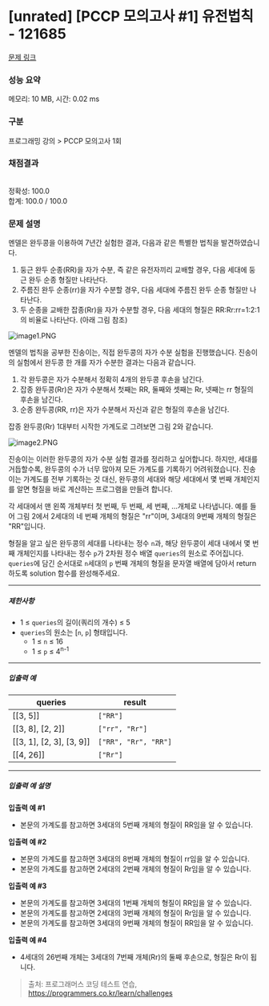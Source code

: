 # [unrated] [PCCP 모의고사 #1] 유전법칙 - 121685 

[문제 링크](https://school.programmers.co.kr/learn/courses/30/lessons/121685) 

### 성능 요약

메모리: 10 MB, 시간: 0.02 ms

### 구분

프로그래밍 강의 > PCCP 모의고사 1회

### 채점결과

<br/>정확성: 100.0<br/>합계: 100.0 / 100.0

### 문제 설명

<p>멘델은 완두콩을 이용하여 7년간 실험한 결과, 다음과 같은 특별한 법칙을 발견하였습니다.</p>

<ol>
<li>둥근 완두 순종(RR)을 자가 수분, 즉 같은 유전자끼리 교배할 경우, 다음 세대에 둥근 완두 순종 형질만 나타난다.</li>
<li>주름진 완두 순종(rr)을 자가 수분할 경우, 다음 세대에 주름진 완두 순종 형질만 나타난다.</li>
<li>두 순종을 교배한 잡종(Rr)을 자가 수분할 경우, 다음 세대의 형질은 RR:Rr:rr=1:2:1의 비율로 나타난다. (아래 그림 참조)</li>
</ol>

<p><img src="https://grepp-programmers.s3.ap-northeast-2.amazonaws.com/files/production/22c1e8fc-093c-491b-8604-dad8f553b631/image1.PNG" title="" alt="image1.PNG"></p>

<p>멘델의 법칙을 공부한 진송이는, 직접 완두콩의 자가 수분 실험을 진행했습니다. 진송이의 실험에서 완두콩 한 개를 자가 수분한 결과는 다음과 같습니다.</p>

<ol>
<li>각 완두콩은 자가 수분해서 정확히 4개의 완두콩 후손을 남긴다.</li>
<li>잡종 완두콩(Rr)은 자가 수분해서 첫째는 RR, 둘째와 셋째는 Rr, 넷째는 rr 형질의 후손을 남긴다.</li>
<li>순종 완두콩(RR, rr)은 자가 수분해서 자신과 같은 형질의 후손을 남긴다.</li>
</ol>

<p>잡종 완두콩(Rr) 1대부터 시작한 가계도로 그려보면 그림 2와 같습니다.</p>

<p><img src="https://grepp-programmers.s3.ap-northeast-2.amazonaws.com/files/production/95a0f907-0e3c-4c4e-acfe-bb489685802b/image2.PNG" title="" alt="image2.PNG"></p>

<p>진송이는 이러한 완두콩의 자가 수분 실험 결과를 정리하고 싶어합니다. 하지만, 세대를 거듭할수록, 완두콩의 수가 너무 많아져 모든 가계도를 기록하기 어려워졌습니다. 진송이는 가계도를 전부 기록하는 것 대신, 완두콩의 세대와 해당 세대에서 몇 번째 개체인지를 알면 형질을 바로 계산하는 프로그램을 만들려 합니다.</p>

<p>각 세대에서 맨 왼쪽 개체부터 첫 번째, 두 번째, 세 번째, ...개체로 나타냅니다. 예를 들어 그림 2에서 2세대의 네 번째 개체의 형질은 "rr"이며, 3세대의 9번째 개체의 형질은 "RR"입니다.</p>

<p>형질을 알고 싶은 완두콩의 세대를 나타내는 정수 <code>n</code>과, 해당 완두콩이 세대 내에서 몇 번째 개체인지를 나타내는 정수 <code>p</code>가 2차원 정수 배열 <code>queries</code>의 원소로 주어집니다. <code>queries</code>에 담긴 순서대로 <code>n</code>세대의 <code>p</code> 번째 개체의 형질을 문자열 배열에 담아서 return 하도록 solution 함수를 완성해주세요.</p>

<hr>

<h5>제한사항</h5>

<ul>
<li>1 ≤ <code>queries</code>의 길이(쿼리의 개수) ≤ 5</li>
<li><code>queries</code>의 원소는 [<code>n</code>, <code>p</code>] 형태입니다.

<ul>
<li>1 ≤ <code>n</code> ≤ 16</li>
<li>1 ≤ <code>p</code> ≤ 4<sup>n-1</sup></li>
</ul></li>
</ul>

<hr>

<h5>입출력 예</h5>
<table class="table">
        <thead><tr>
<th>queries</th>
<th>result</th>
</tr>
</thead>
        <tbody><tr>
<td>[[3, 5]]</td>
<td><code>["RR"]</code></td>
</tr>
<tr>
<td>[[3, 8], [2, 2]]</td>
<td><code>["rr", "Rr"]</code></td>
</tr>
<tr>
<td>[[3, 1], [2, 3], [3, 9]]</td>
<td><code>["RR", "Rr", "RR"]</code></td>
</tr>
<tr>
<td>[[4, 26]]</td>
<td><code>["Rr"]</code></td>
</tr>
</tbody>
      </table>
<hr>

<h5>입출력 예 설명</h5>

<p><strong>입출력 예 #1</strong></p>

<ul>
<li>본문의 가계도를 참고하면 3세대의 5번째 개체의 형질이 RR임을 알 수 있습니다.</li>
</ul>

<p><strong>입출력 예 #2</strong></p>

<ul>
<li>본문의 가계도를 참고하면 3세대의 8번째 개체의 형질이 rr임을 알 수 있습니다.</li>
<li>본문의 가계도를 참고하면 2세대의 2번째 개체의 형질이 Rr임을 알 수 있습니다.</li>
</ul>

<p><strong>입출력 예 #3</strong></p>

<ul>
<li>본문의 가계도를 참고하면 3세대의 1번째 개체의 형질이 RR임을 알 수 있습니다.</li>
<li>본문의 가계도를 참고하면 2세대의 3번째 개체의 형질이 Rr임을 알 수 있습니다.</li>
<li>본문의 가계도를 참고하면 3세대의 9번째 개체의 형질이 RR임을 알 수 있습니다.</li>
</ul>

<p><strong>입출력 예 #4</strong></p>

<ul>
<li>4세대의 26번째 개체는 3세대의 7번째 개체(Rr)의 둘째 후손으로, 형질은 Rr이 됩니다.</li>
</ul>


> 출처: 프로그래머스 코딩 테스트 연습, https://programmers.co.kr/learn/challenges